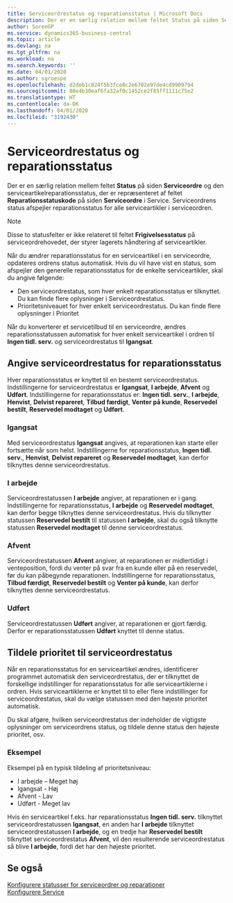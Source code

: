 ```yaml
---
title: Serviceordrestatus og reparationsstatus | Microsoft Docs
description: Der er en særlig relation mellem feltet Status på siden Serviceordre og den serviceartikelreparationsstatus, der er repræsenteret af feltet Reparationsstatuskode på siden Serviceordre i Service. Serviceordrens status afspejler reparationsstatus for alle serviceartikler i serviceordren.
author: SorenGP
ms.service: dynamics365-business-central
ms.topic: article
ms.devlang: na
ms.tgt_pltfrm: na
ms.workload: na
ms.search.keywords: ''
ms.date: 04/01/2020
ms.author: sgroespe
ms.openlocfilehash: d2deb1c824f5b3fce8c2e6702e97de4cd9909794
ms.sourcegitcommit: 88e4b30eaf6fa32af0c1452ce2f85ff1111c75e2
ms.translationtype: HT
ms.contentlocale: da-DK
ms.lasthandoff: 04/01/2020
ms.locfileid: "3192430"
---
```

# <a name="service-order-status-and-repair-status"></a>Serviceordrestatus og reparationsstatus
Der er en særlig relation mellem feltet **Status** på siden **Serviceordre** og den serviceartikelreparationsstatus, der er repræsenteret af feltet **Reparationsstatuskode** på siden **Serviceordre** i Service. Serviceordrens status afspejler reparationsstatus for alle serviceartikler i serviceordren.  

> [!NOTE]  
>  Disse to statusfelter er ikke relateret til feltet **Frigivelsesstatus** på serviceordrehovedet, der styrer lagerets håndtering af serviceartikler.  

 Når du ændrer reparationsstatus for en serviceartikel i en serviceordre, opdateres ordrens status automatisk. Hvis du vil have vist en status, som afspejler den generelle reparationsstatus for de enkelte serviceartikler, skal du angive følgende:  

* Den serviceordrestatus, som hver enkelt reparationsstatus er tilknyttet. Du kan finde flere oplysninger i Serviceordrestatus.  
* Prioritetsniveauet for hver enkelt serviceordrestatus. Du kan finde flere oplysninger i Prioritet  

 Når du konverterer et servicetilbud til en serviceordre, ændres reparationsstatussen automatisk for hver enkelt serviceartikel i ordren til **Ingen tidl. serv.** og serviceordrestatus til **Igangsat**.  

## <a name="specifying-service-order-status-for-repair-status"></a>Angive serviceordrestatus for reparationsstatus  
Hver reparationsstatus er knyttet til en bestemt serviceordrestatus. Indstillingerne for serviceordrestatus er **Igangsat**, **I arbejde**, **Afvent** og **Udført**. Indstillingerne for reparationsstatus er: **Ingen tidl. serv.**, **I arbejde**, **Henvist**, **Delvist repareret**, **Tilbud færdigt**, **Venter på kunde**, **Reservedel bestilt**, **Reservedel modtaget** og **Udført**.  

### <a name="pending"></a>Igangsat  
Med serviceordrestatus **Igangsat** angives, at reparationen kan starte eller fortsætte når som helst. Indstillingerne for reparationsstatus, **Ingen tidl. serv.**, **Henvist**, **Delvist repareret** og **Reservedel modtaget**, kan derfor tilknyttes denne serviceordrestatus.  

### <a name="in-process"></a>I arbejde  
Serviceordrestatussen **I arbejde** angiver, at reparationen er i gang. Indstillingerne for reparationsstatus, **I arbejde** og **Reservedel modtaget**, kan derfor begge tilknyttes denne serviceordrestatus. Hvis du tilknytter statussen **Reservedel bestilt** til statussen **I arbejde**, skal du også tilknytte statussen **Reservedel modtaget** til denne serviceordrestatus.  

### <a name="on-hold"></a>Afvent  
Serviceordrestatussen **Afvent** angiver, at reparationen er midlertidigt i venteposition, fordi du venter på svar fra en kunde eller på en reservedel, før du kan påbegynde reparationen. Indstillingerne for reparationsstatus, **Tilbud færdigt**, **Reservedel bestilt** og **Venter på kunde**, kan derfor tilknyttes denne serviceordrestatus.  

### <a name="finished"></a>Udført  
Serviceordrestatussen **Udført** angiver, at reparationen er gjort færdig. Derfor er reparationsstatussen **Udført** knyttet til denne status.  

## <a name="assigning-priority-to-service-order-status"></a>Tildele prioritet til serviceordrestatus  
Når en reparationsstatus for en serviceartikel ændres, identificerer programmet automatisk den serviceordrestatus, der er tilknyttet de forskellige indstillinger for reparationsstatus for alle serviceartiklerne i ordren. Hvis serviceartiklerne er knyttet til to eller flere indstillinger for serviceordrestatus, skal du vælge statussen med den højeste prioritet automatisk.  

Du skal afgøre, hvilken serviceordrestatus der indeholder de vigtigste oplysninger om serviceordrens status, og tildele denne status den højeste prioritet, osv.  

### <a name="example"></a>Eksempel  
Eksempel på en typisk tildeling af prioritetsniveau:  

* I arbejde – Meget høj  
* Igangsat - Høj  
* Afvent - Lav  
* Udført - Meget lav  

Hvis én serviceartikel f.eks. har reparationsstatus **Ingen tidl. serv.** tilknyttet serviceordrestatussen **Igangsat**, en anden har **I arbejde** tilknyttet serviceordrestatussen **I arbejde**, og en tredje har **Reservedel bestilt** tilknyttet serviceordrestatus **Afvent**, vil den resulterende serviceordrestatus så blive **I arbejde**, fordi det har den højeste prioritet.  

## <a name="see-also"></a>Se også  
[Konfigurere statusser for serviceordrer og reparationer](service-order-repair-status.md)  
[Konfigurere Service](service-setup-service.md)  
